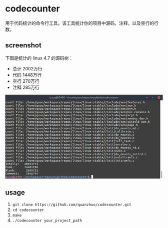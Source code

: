 codecounter
===========
用于代码统计的命令行工具。该工具统计你的项目中源码，注释，以及空行的行数。

screenshot
----------
下图是统计的 linux 4.7 的源码树：
+ 总计 2002万行
+ 代码 1448万行
+ 空行 270万行
+ 注释 285万行

 ![linux](screenshot/Screenshot1.png)

usage
-----
1. `git clone https://github.com/quanzhuo/codecounter.git`
2. `cd codecounter`
3. `make`
4. `./codecounter your_project_path`
